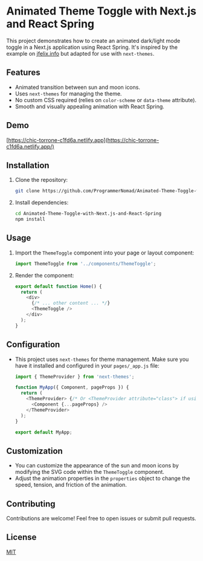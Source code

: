 # Animated Theme Toggle with Next.js and React Spring

This project demonstrates how to create an animated dark/light mode toggle in a Next.js application using React Spring. It's inspired by the example on [jfelix.info](https://jfelix.info/blog/using-react-spring-to-animate-svg-icons-dark-mode-toggle) but adapted for use with `next-themes`.

## Features

*   Animated transition between sun and moon icons.
*   Uses `next-themes` for managing the theme.
*   No custom CSS required (relies on `color-scheme` or `data-theme` attribute).
*   Smooth and visually appealing animation with React Spring.

## Demo

[https://chic-torrone-c1fd6a.netlify.app](https://chic-torrone-c1fd6a.netlify.app/)

## Installation

1.  Clone the repository:

    ```bash
    git clone https://github.com/ProgrammerNomad/Animated-Theme-Toggle-with-Next.js-and-React-Spring.git
    ```

2.  Install dependencies:

    ```bash
    cd Animated-Theme-Toggle-with-Next.js-and-React-Spring
    npm install
    ```

## Usage

1.  Import the `ThemeToggle` component into your page or layout component:

    ```javascript
    import ThemeToggle from '../components/ThemeToggle';
    ```

2.  Render the component:

    ```javascript
    export default function Home() {
      return (
        <div>
          {/* ... other content ... */}
          <ThemeToggle />
        </div>
      );
    }
    ```

## Configuration

*   This project uses `next-themes` for theme management. Make sure you have it installed and configured in your `pages/_app.js` file:

    ```javascript
    import { ThemeProvider } from 'next-themes';

    function MyApp({ Component, pageProps }) {
      return (
        <ThemeProvider> {/* Or <ThemeProvider attribute="class"> if using data-theme attribute */}
          <Component {...pageProps} />
        </ThemeProvider>
      );
    }

    export default MyApp;
    ```

## Customization

*   You can customize the appearance of the sun and moon icons by modifying the SVG code within the `ThemeToggle` component.
*   Adjust the animation properties in the `properties` object to change the speed, tension, and friction of the animation.

## Contributing

Contributions are welcome! Feel free to open issues or submit pull requests.

## License

[MIT](https://choosealicense.com/licenses/mit/)